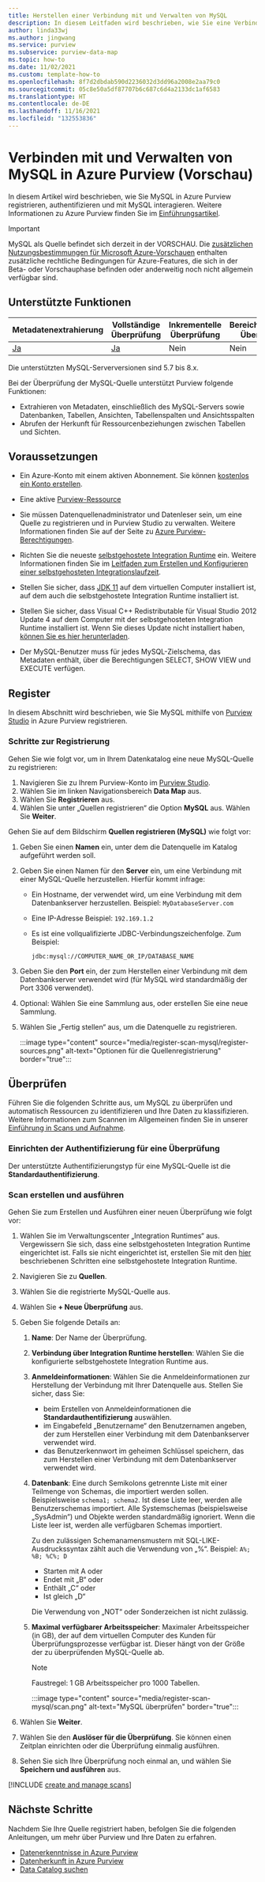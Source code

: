 ```yaml
---
title: Herstellen einer Verbindung mit und Verwalten von MySQL
description: In diesem Leitfaden wird beschrieben, wie Sie eine Verbindung mit MySQL in Azure Purview herstellen und die Purview-Features verwenden, um Ihre MySQL-Quelle zu überprüfen und zu verwalten.
author: linda33wj
ms.author: jingwang
ms.service: purview
ms.subservice: purview-data-map
ms.topic: how-to
ms.date: 11/02/2021
ms.custom: template-how-to
ms.openlocfilehash: 8f7d2dbdab590d2236032d3dd96a2008e2aa79c0
ms.sourcegitcommit: 05c8e50a5df87707b6c687c6d4a2133dc1af6583
ms.translationtype: HT
ms.contentlocale: de-DE
ms.lasthandoff: 11/16/2021
ms.locfileid: "132553836"
---
```

# <a name="connect-to-and-manage-mysql-in-azure-purview-preview"></a>Verbinden mit und Verwalten von MySQL in Azure Purview (Vorschau)

In diesem Artikel wird beschrieben, wie Sie MySQL in Azure Purview registrieren, authentifizieren und mit MySQL interagieren. Weitere Informationen zu Azure Purview finden Sie im [Einführungsartikel](overview.md).

> [!IMPORTANT]
> MySQL als Quelle befindet sich derzeit in der VORSCHAU. Die [zusätzlichen Nutzungsbestimmungen für Microsoft Azure-Vorschauen](https://azure.microsoft.com/support/legal/preview-supplemental-terms/) enthalten zusätzliche rechtliche Bedingungen für Azure-Features, die sich in der Beta- oder Vorschauphase befinden oder anderweitig noch nicht allgemein verfügbar sind.

## <a name="supported-capabilities"></a>Unterstützte Funktionen

|**Metadatenextrahierung**|  **Vollständige Überprüfung**  |**Inkrementelle Überprüfung**|**Bereichsbezogene Überprüfung**|**Klassifizierung**|**Zugriffsrichtlinie**|**Herkunft**|
|---|---|---|---|---|---|---|
| [Ja](#register)| [Ja](#scan)| Nein | Nein | Nein | Nein| Ja|

Die unterstützten MySQL-Serverversionen sind 5.7 bis 8.x.

Bei der Überprüfung der MySQL-Quelle unterstützt Purview folgende Funktionen:

- Extrahieren von Metadaten, einschließlich des MySQL-Servers sowie Datenbanken, Tabellen, Ansichten, Tabellenspalten und Ansichtsspalten
- Abrufen der Herkunft für Ressourcenbeziehungen zwischen Tabellen und Sichten.

## <a name="prerequisites"></a>Voraussetzungen

* Ein Azure-Konto mit einem aktiven Abonnement. Sie können [kostenlos ein Konto erstellen](https://azure.microsoft.com/free/?WT.mc_id=A261C142F).

* Eine aktive [Purview-Ressource](create-catalog-portal.md)

* Sie müssen Datenquellenadministrator und Datenleser sein, um eine Quelle zu registrieren und in Purview Studio zu verwalten. Weitere Informationen finden Sie auf der Seite zu [Azure Purview-Berechtigungen](catalog-permissions.md).

* Richten Sie die neueste [selbstgehostete Integration Runtime](https://www.microsoft.com/download/details.aspx?id=39717) ein. Weitere Informationen finden Sie im [Leitfaden zum Erstellen und Konfigurieren einer selbstgehosteten Integrationslaufzeit](../data-factory/create-self-hosted-integration-runtime.md).

* Stellen Sie sicher, dass [JDK 11](https://www.oracle.com/java/technologies/javase/jdk11-archive-downloads.html) auf dem virtuellen Computer installiert ist, auf dem auch die selbstgehostete Integration Runtime installiert ist.

* Stellen Sie sicher, dass Visual C++ Redistributable für Visual Studio 2012 Update 4 auf dem Computer mit der selbstgehosteten Integration Runtime installiert ist. Wenn Sie dieses Update nicht installiert haben, [können Sie es hier herunterladen](https://www.microsoft.com/download/details.aspx?id=30679).

* Der MySQL-Benutzer muss für jedes MySQL-Zielschema, das Metadaten enthält, über die Berechtigungen SELECT, SHOW VIEW und EXECUTE verfügen.

## <a name="register"></a>Register

In diesem Abschnitt wird beschrieben, wie Sie MySQL mithilfe von [Purview Studio](https://web.purview.azure.com/) in Azure Purview registrieren.

### <a name="steps-to-register"></a>Schritte zur Registrierung

Gehen Sie wie folgt vor, um in Ihrem Datenkatalog eine neue MySQL-Quelle zu registrieren:

1. Navigieren Sie zu Ihrem Purview-Konto im [Purview Studio](https://web.purview.azure.com/resource/).
1. Wählen Sie im linken Navigationsbereich **Data Map** aus.
1. Wählen Sie **Registrieren** aus.
1. Wählen Sie unter „Quellen registrieren“ die Option **MySQL** aus. Wählen Sie **Weiter**.

Gehen Sie auf dem Bildschirm **Quellen registrieren (MySQL)** wie folgt vor:

1. Geben Sie einen **Namen** ein, unter dem die Datenquelle im Katalog aufgeführt werden soll.

1. Geben Sie einen Namen für den **Server** ein, um eine Verbindung mit einer MySQL-Quelle herzustellen. Hierfür kommt infrage:
    * Ein Hostname, der verwendet wird, um eine Verbindung mit dem Datenbankserver herzustellen. Beispiel: `MyDatabaseServer.com`
    * Eine IP-Adresse Beispiel: `192.169.1.2`
    * Es ist eine vollqualifizierte JDBC-Verbindungszeichenfolge. Zum Beispiel:

        ```
        jdbc:mysql://COMPUTER_NAME_OR_IP/DATABASE_NAME
        ```

1. Geben Sie den **Port** ein, der zum Herstellen einer Verbindung mit dem Datenbankserver verwendet wird (für MySQL wird standardmäßig der Port 3306 verwendet).

1. Optional: Wählen Sie eine Sammlung aus, oder erstellen Sie eine neue Sammlung.

1. Wählen Sie „Fertig stellen“ aus, um die Datenquelle zu registrieren.

    :::image type="content" source="media/register-scan-mysql/register-sources.png" alt-text="Optionen für die Quellenregistrierung" border="true":::

## <a name="scan"></a>Überprüfen

Führen Sie die folgenden Schritte aus, um MySQL zu überprüfen und automatisch Ressourcen zu identifizieren und Ihre Daten zu klassifizieren. Weitere Informationen zum Scannen im Allgemeinen finden Sie in unserer [Einführung in Scans und Aufnahme](concept-scans-and-ingestion.md).

### <a name="authentication-for-a-scan"></a>Einrichten der Authentifizierung für eine Überprüfung

Der unterstützte Authentifizierungstyp für eine MySQL-Quelle ist die **Standardauthentifizierung**.

### <a name="create-and-run-scan"></a>Scan erstellen und ausführen

Gehen Sie zum Erstellen und Ausführen einer neuen Überprüfung wie folgt vor:

1. Wählen Sie im Verwaltungscenter „Integration Runtimes“ aus. Vergewissern Sie sich, dass eine selbstgehosteten Integration Runtime eingerichtet ist. Falls sie nicht eingerichtet ist, erstellen Sie mit den [hier](./manage-integration-runtimes.md) beschriebenen Schritten eine selbstgehostete Integration Runtime.

1. Navigieren Sie zu **Quellen**.

1. Wählen Sie die registrierte MySQL-Quelle aus.

1. Wählen Sie **+ Neue Überprüfung** aus.

1. Geben Sie folgende Details an:

    1. **Name**: Der Name der Überprüfung.

    1. **Verbindung über Integration Runtime herstellen**: Wählen Sie die konfigurierte selbstgehostete Integration Runtime aus.

    1. **Anmeldeinformationen**: Wählen Sie die Anmeldeinformationen zur Herstellung der Verbindung mit Ihrer Datenquelle aus. Stellen Sie sicher, dass Sie:
        * beim Erstellen von Anmeldeinformationen die **Standardauthentifizierung** auswählen.
        * im Eingabefeld „Benutzername“ den Benutzernamen angeben, der zum Herstellen einer Verbindung mit dem Datenbankserver verwendet wird.
        * das Benutzerkennwort im geheimen Schlüssel speichern, das zum Herstellen einer Verbindung mit dem Datenbankserver verwendet wird.

    1. **Datenbank**: Eine durch Semikolons getrennte Liste mit einer Teilmenge von Schemas, die importiert werden sollen. Beispielsweise `schema1; schema2`. Ist diese Liste leer, werden alle Benutzerschemas importiert. Alle Systemschemas (beispielsweise „SysAdmin“) und Objekte werden standardmäßig ignoriert. Wenn die Liste leer ist, werden alle verfügbaren Schemas importiert.

        Zu den zulässigen Schemanamensmustern mit SQL-LIKE-Ausdruckssyntax zählt auch die Verwendung von „%“. Beispiel: `A%; %B; %C%; D`
        * Starten mit A oder
        * Endet mit „B“ oder
        * Enthält „C“ oder
        * Ist gleich „D“

        Die Verwendung von „NOT“ oder Sonderzeichen ist nicht zulässig.

    1. **Maximal verfügbarer Arbeitsspeicher**: Maximaler Arbeitsspeicher (in GB), der auf dem virtuellen Computer des Kunden für Überprüfungsprozesse verfügbar ist. Dieser hängt von der Größe der zu überprüfenden MySQL-Quelle ab.

        > [!Note]
        > Faustregel: 1 GB Arbeitsspeicher pro 1000 Tabellen.

        :::image type="content" source="media/register-scan-mysql/scan.png" alt-text="MySQL überprüfen" border="true":::

1. Wählen Sie **Weiter**.

1. Wählen Sie den **Auslöser für die Überprüfung**. Sie können einen Zeitplan einrichten oder die Überprüfung einmalig ausführen.

1. Sehen Sie sich Ihre Überprüfung noch einmal an, und wählen Sie **Speichern und ausführen** aus.

[!INCLUDE [create and manage scans](includes/view-and-manage-scans.md)]

## <a name="next-steps"></a>Nächste Schritte

Nachdem Sie Ihre Quelle registriert haben, befolgen Sie die folgenden Anleitungen, um mehr über Purview und Ihre Daten zu erfahren.

- [Datenerkenntnisse in Azure Purview](concept-insights.md)
- [Datenherkunft in Azure Purview](catalog-lineage-user-guide.md)
- [Data Catalog suchen](how-to-search-catalog.md)
